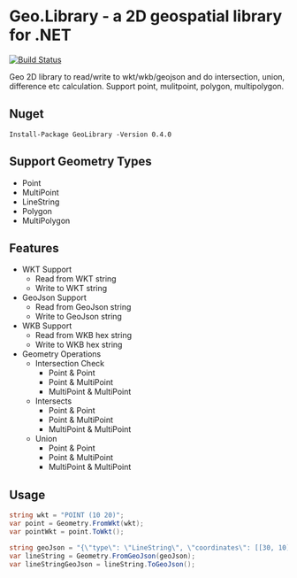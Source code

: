 # Geo.Library - a 2D geospatial library for .NET

[![Build Status](https://revitapp.visualstudio.com/GeoLibrary/_apis/build/status/GeoLibrary-ASP.NET%20Core-CI?branchName=master)](https://revitapp.visualstudio.com/GeoLibrary/_build/latest?definitionId=1)

Geo 2D library to read/write to wkt/wkb/geojson and do intersection, union, difference etc calculation. Support point, mulitpoint, polygon, multipolygon.

## Nuget
```
Install-Package GeoLibrary -Version 0.4.0
```

## Support Geometry Types
* Point
* MultiPoint
* LineString
* Polygon
* MultiPolygon

## Features
* WKT Support
  * Read from WKT string
  * Write to WKT string
* GeoJson Support
  * Read from GeoJson string
  * Write to GeoJson string
* WKB Support
  * Read from WKB hex string
  * Write to WKB hex string
* Geometry Operations
  * Intersection Check
    * Point & Point
    * Point & MultiPoint
    * MultiPoint & MultiPoint
  * Intersects
    * Point & Point
    * Point & MultiPoint
    * MultiPoint & MultiPoint
  * Union
    * Point & Point
    * Point & MultiPoint
    * MultiPoint & MultiPoint

## Usage

```csharp
string wkt = "POINT (10 20)";
var point = Geometry.FromWkt(wkt);
var pointWkt = point.ToWkt();

string geoJson = "{\"type\": \"LineString\", \"coordinates\": [[30, 10], [10, 30], [40, 40]] }"
var lineString = Geometry.FromGeoJson(geoJson);
var lineStringGeoJson = lineString.ToGeoJson();
```